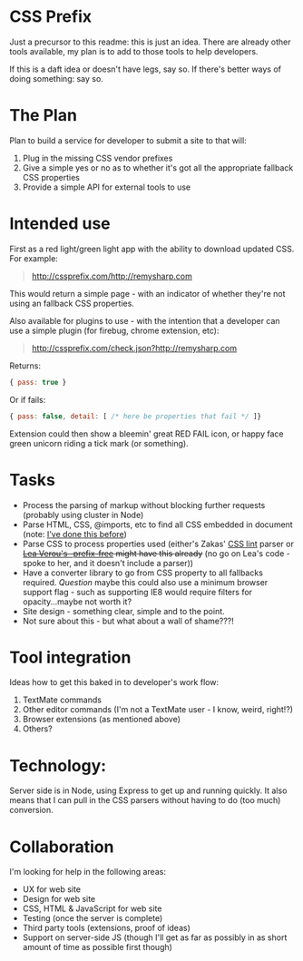 # CSS Prefix

Just a precursor to this readme: this is just an idea. There are already other tools available, my plan is to add to those tools to help developers.

If this is a daft idea or doesn't have legs, say so. If there's better ways of doing something: say so.

# The Plan

Plan to build a service for developer to submit a site to that will:

1. Plug in the missing CSS vendor prefixes
2. Give a simple yes or no as to whether it's got all the appropriate fallback CSS properties
3. Provide a simple API for external tools to use

# Intended use

First as a red light/green light app with the ability to download updated CSS. For example:

> http://cssprefix.com/http://remysharp.com

This would return a simple page - with an indicator of whether they're not using an fallback CSS properties.

Also available for plugins to use - with the intention that a developer can use a simple plugin (for firebug, chrome extension, etc):

> http://cssprefix.com/check.json?http://remysharp.com

Returns:

```js
{ pass: true }
```

Or if fails:

```js
{ pass: false, detail: [ /* here be properties that fail */ ]}
```

Extension could then show a bleemin' great RED FAIL icon, or happy face green unicorn riding a tick mark (or something).

# Tasks

- Process the parsing of markup without blocking further requests (probably using cluster in Node)
- Parse HTML, CSS, @imports, etc to find all CSS embedded in document (note: [I've done this before](https://github.com/remy/inliner))
- Parse CSS to process properties used (either's Zakas' [CSS lint]() parser or <del>[Lea Verou's -prefix-free](http://leaverou.github.com/prefixfree/) might have this already</del> (no go on Lea's code - spoke to her, and it doesn't include a parser))
- Have a converter library to go from CSS property to all fallbacks required. *Question* maybe this could also use a minimum browser support flag - such as supporting IE8 would require filters for opacity...maybe not worth it?
- Site design - something clear, simple and to the point.
- Not sure about this - but what about a wall of shame???!


# Tool integration

Ideas how to get this baked in to developer's work flow:

1. TextMate commands
2. Other editor commands (I'm not a TextMate user - I know, weird, right!?)
3. Browser extensions (as mentioned above)
4. Others?

# Technology:

Server side is in Node, using Express to get up and running quickly. It also means that I can pull in the CSS parsers without having to do (too much) conversion.

# Collaboration

I'm looking for help in the following areas:

- UX for web site
- Design for web site
- CSS, HTML & JavaScript for web site
- Testing (once the server is complete)
- Third party tools (extensions, proof of ideas)
- Support on server-side JS (though I'll get as far as possibly in as short amount of time as possible first though)
